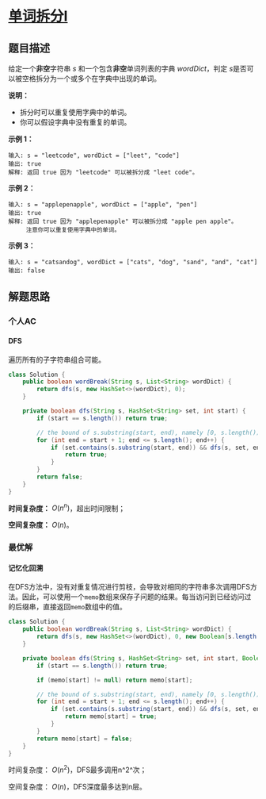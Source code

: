 # [单词拆分I](https://leetcode-cn.com/problems/word-break/)

## 题目描述

给定一个**非空**字符串 *s* 和一个包含**非空**单词列表的字典 *wordDict*，判定 *s*是否可以被空格拆分为一个或多个在字典中出现的单词。

**说明：**

- 拆分时可以重复使用字典中的单词。
- 你可以假设字典中没有重复的单词。

**示例 1：**

```
输入: s = "leetcode", wordDict = ["leet", "code"]
输出: true
解释: 返回 true 因为 "leetcode" 可以被拆分成 "leet code"。
```

**示例 2：**

```
输入: s = "applepenapple", wordDict = ["apple", "pen"]
输出: true
解释: 返回 true 因为 "applepenapple" 可以被拆分成 "apple pen apple"。
     注意你可以重复使用字典中的单词。
```

**示例 3：**

```
输入: s = "catsandog", wordDict = ["cats", "dog", "sand", "and", "cat"]
输出: false
```

## 解题思路

### 个人AC

#### DFS

遍历所有的子字符串组合可能。

```java
class Solution {
    public boolean wordBreak(String s, List<String> wordDict) {
        return dfs(s, new HashSet<>(wordDict), 0);
    }

    private boolean dfs(String s, HashSet<String> set, int start) {
        if (start == s.length()) return true;

        // the bound of s.substring(start, end), namely [0, s.length()), so end <= s.length()
        for (int end = start + 1; end <= s.length(); end++) {
            if (set.contains(s.substring(start, end)) && dfs(s, set, end)) {
                return true;
            }
        }
        return false;
    }
}
```

**时间复杂度：** $O(n^n)$，超出时间限制；

**空间复杂度：** $O(n)$。

### 最优解

#### 记忆化回溯

在DFS方法中，没有对重复情况进行剪枝，会导致对相同的字符串多次调用DFS方法。因此，可以使用一个`memo`数组来保存子问题的结果。每当访问到已经访问过的后缀串，直接返回`memo`数组中的值。

```java
class Solution {
    public boolean wordBreak(String s, List<String> wordDict) {
        return dfs(s, new HashSet<>(wordDict), 0, new Boolean[s.length()]);
    }

    private boolean dfs(String s, HashSet<String> set, int start, Boolean[] memo) {
        if (start == s.length()) return true;

        if (memo[start] != null) return memo[start];

        // the bound of s.substring(start, end), namely [0, s.length()), so end <= s.length()
        for (int end = start + 1; end <= s.length(); end++) {
            if (set.contains(s.substring(start, end)) && dfs(s, set, end, memo)) {
                return memo[start] = true;
            }
        }
        return memo[start] = false;
    }
}
```

时间复杂度： $O(n^2)$，DFS最多调用n^2^次；

空间复杂度： $O(n)$，DFS深度最多达到n层。
